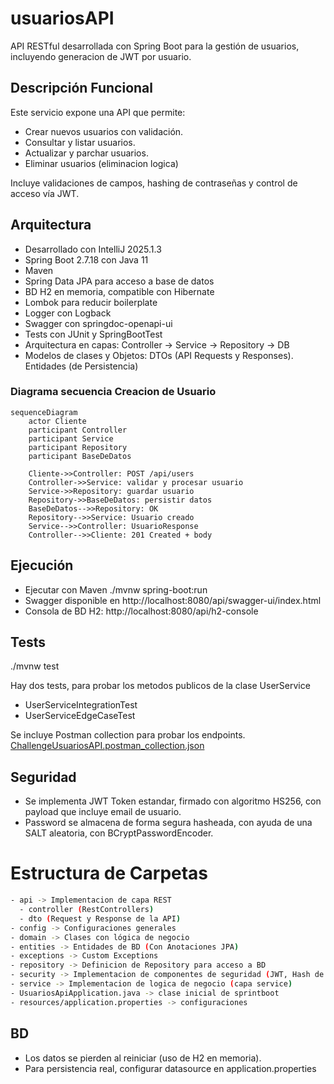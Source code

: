 # usuariosAPI

API RESTful desarrollada con Spring Boot para la gestión de usuarios, incluyendo generacion de JWT por usuario.

## Descripción Funcional

Este servicio expone una API que permite:

- Crear nuevos usuarios con validación.
- Consultar y listar usuarios.
- Actualizar y parchar usuarios.
- Eliminar usuarios (eliminacion logica)

Incluye validaciones de campos, hashing de contraseñas y control de acceso vía JWT.

## Arquitectura

- Desarrollado con IntelliJ 2025.1.3
- Spring Boot 2.7.18 con Java 11
- Maven
- Spring Data JPA para acceso a base de datos 
- BD H2 en memoria, compatible con Hibernate
- Lombok para reducir boilerplate
- Logger con Logback
- Swagger con springdoc-openapi-ui
- Tests con JUnit y SpringBootTest
- Arquitectura en capas: Controller -> Service -> Repository -> DB
- Modelos de clases y Objetos: DTOs (API Requests y Responses). Entidades (de Persistencia)

### Diagrama secuencia Creacion de Usuario

```mermaid
sequenceDiagram
    actor Cliente
    participant Controller
    participant Service
    participant Repository
    participant BaseDeDatos

    Cliente->>Controller: POST /api/users
    Controller->>Service: validar y procesar usuario
    Service->>Repository: guardar usuario
    Repository->>BaseDeDatos: persistir datos
    BaseDeDatos-->>Repository: OK
    Repository-->>Service: Usuario creado
    Service-->>Controller: UsuarioResponse
    Controller-->>Cliente: 201 Created + body
```

## Ejecución

- Ejecutar con Maven ./mvnw spring-boot:run
- Swagger disponible en http://localhost:8080/api/swagger-ui/index.html
- Consola de BD H2: http://localhost:8080/api/h2-console

## Tests
./mvnw test

Hay dos tests, para probar los metodos publicos de la clase UserService
- UserServiceIntegrationTest
- UserServiceEdgeCaseTest

Se incluye Postman collection para probar los endpoints.
[ChallengeUsuariosAPI.postman_collection.json](usuariosAPI/postman/ChallengeUsuariosAPI.postman_collection.json)

## Seguridad 

- Se implementa JWT Token estandar, firmado con algoritmo HS256, con payload que incluye email de usuario. 
- Password se almacena de forma segura hasheada, con ayuda de una SALT aleatoria, con BCryptPasswordEncoder.

# Estructura de Carpetas

```bash
- api -> Implementacion de capa REST 
  - controller (RestControllers)
  - dto (Request y Response de la API)
- config -> Configuraciones generales
- domain -> Clases con lógica de negocio
- entities -> Entidades de BD (Con Anotaciones JPA)
- exceptions -> Custom Exceptions
- repository -> Definicion de Repository para acceso a BD
- security -> Implementacion de componentes de seguridad (JWT, Hash de password)
- service -> Implementacion de logica de negocio (capa service)
- UsuariosApiApplication.java -> clase inicial de sprintboot
- resources/application.properties -> configuraciones
```

## BD 

- Los datos se pierden al reiniciar (uso de H2 en memoria).
- Para persistencia real, configurar datasource en application.properties

